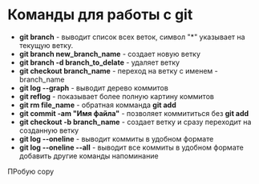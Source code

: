 # Команды для работы с git

- **git branch** - выводит список всех веток, символ "\*" указывает на текущую ветку.
- **git branch new_branch_name** - создает новую ветку
- **git branch -d branch_to_delate** - удаляет ветку
- **git checkout branch_name** - переход на ветку с именем - branch_name
- **git log --graph** - выводит дерево коммитов
- **git reflog** - показывает более полную картину коммитов
- **git rm file_name** - обратная комманда **git add**
- **git commit -am "Имя файла"** - позволяет коммититься без **git add**
- **git checkout -b branch_name** - создает ветку и сразу переходит на созданную ветку
- **git log --oneline** - выводит коммиты в удобном формате
- **git log --oneline --all** - выводит все коммиты в удобном формате  
  добавить другие команды напоминание

ПРобую copy
